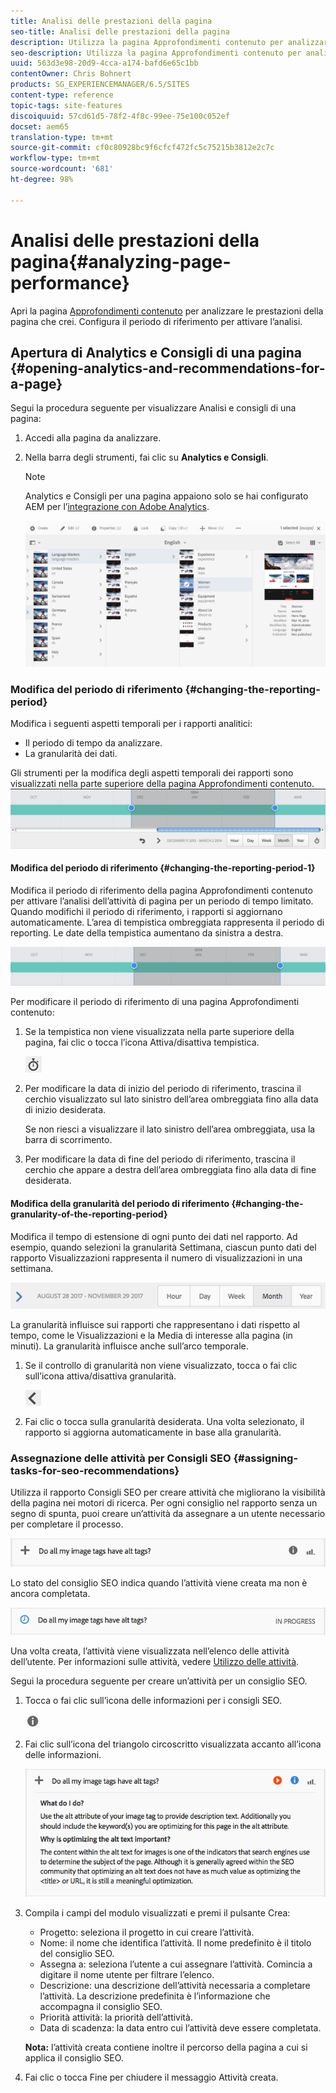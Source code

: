 ```yaml
---
title: Analisi delle prestazioni della pagina
seo-title: Analisi delle prestazioni della pagina
description: Utilizza la pagina Approfondimenti contenuto per analizzare le prestazioni della pagina che crei
seo-description: Utilizza la pagina Approfondimenti contenuto per analizzare le prestazioni della pagina che crei
uuid: 563d3e98-20d9-4cca-a174-bafd6e65c1bb
contentOwner: Chris Bohnert
products: SG_EXPERIENCEMANAGER/6.5/SITES
content-type: reference
topic-tags: site-features
discoiquuid: 57cd61d5-78f2-4f8c-99ee-75e100c052ef
docset: aem65
translation-type: tm+mt
source-git-commit: cf0c80928bc9f6cfcf472fc5c75215b3812e2c7c
workflow-type: tm+mt
source-wordcount: '681'
ht-degree: 98%

---
```



# Analisi delle prestazioni della pagina{#analyzing-page-performance}

Apri la pagina [Approfondimenti contenuto](/help/sites-authoring/content-insights.md) per analizzare le prestazioni della pagina che crei. Configura il periodo di riferimento per attivare l’analisi.

## Apertura di Analytics e Consigli di una pagina {#opening-analytics-and-recommendations-for-a-page}

Segui la procedura seguente per visualizzare Analisi e consigli di una pagina:

1. Accedi alla pagina da analizzare.
1. Nella barra degli strumenti, fai clic su **Analytics e Consigli**.

   >[!NOTE]
   >
   >Analytics e Consigli per una pagina appaiono solo se hai configurato AEM per l’[integrazione con Adobe Analytics](/help/sites-administering/adobeanalytics-connect.md).

   ![screen-shot_2019-03-05at115319](assets/screen-shot_2019-03-05at115319.png)

### Modifica del periodo di riferimento {#changing-the-reporting-period}

Modifica i seguenti aspetti temporali per i rapporti analitici:

* Il periodo di tempo da analizzare.
* La granularità dei dati.

Gli strumenti per la modifica degli aspetti temporali dei rapporti sono visualizzati nella parte superiore della pagina Approfondimenti contenuto. ![chlimage_1-126](assets/chlimage_1-126.png)

#### Modifica del periodo di riferimento {#changing-the-reporting-period-1}

Modifica il periodo di riferimento della pagina Approfondimenti contenuto per attivare l’analisi dell’attività di pagina per un periodo di tempo limitato. Quando modifichi il periodo di riferimento, i rapporti si aggiornano automaticamente. L’area di tempistica ombreggiata rappresenta il periodo di reporting. Le date della tempistica aumentano da sinistra a destra.

![chlimage_1-127](assets/chlimage_1-127.png)

Per modificare il periodo di riferimento di una pagina Approfondimenti contenuto:

1. Se la tempistica non viene visualizzata nella parte superiore della pagina, fai clic o tocca l’icona Attiva/disattiva tempistica.

   ![](do-not-localize/chlimage_1-22.png)

1. Per modificare la data di inizio del periodo di riferimento, trascina il cerchio visualizzato sul lato sinistro dell’area ombreggiata fino alla data di inizio desiderata.

   Se non riesci a visualizzare il lato sinistro dell’area ombreggiata, usa la barra di scorrimento.

1. Per modificare la data di fine del periodo di riferimento, trascina il cerchio che appare a destra dell’area ombreggiata fino alla data di fine desiderata.

#### Modifica della granularità del periodo di riferimento  {#changing-the-granularity-of-the-reporting-period}

Modifica il tempo di estensione di ogni punto dei dati nel rapporto. Ad esempio, quando selezioni la granularità Settimana, ciascun punto dati del rapporto Visualizzazioni rappresenta il numero di visualizzazioni in una settimana.

![screen_shot_2017-11-29at141001](assets/screen_shot_2017-11-29at141001.png)

La granularità influisce sui rapporti che rappresentano i dati rispetto al tempo, come le Visualizzazioni e la Media di interesse alla pagina (in minuti). La granularità influisce anche sull’arco temporale.

1. Se il controllo di granularità non viene visualizzato, tocca o fai clic sull’icona attiva/disattiva granularità.

   ![chlimage_1-128](assets/chlimage_1-128.png)

1. Fai clic o tocca sulla granularità desiderata. Una volta selezionato, il rapporto si aggiorna automaticamente in base alla granularità.

### Assegnazione delle attività per Consigli SEO  {#assigning-tasks-for-seo-recommendations}

Utilizza il rapporto Consigli SEO per creare attività che migliorano la visibilità della pagina nei motori di ricerca. Per ogni consiglio nel rapporto senza un segno di spunta, puoi creare un’attività da assegnare a un utente necessario per completare il processo.

![chlimage_1-129](assets/chlimage_1-129.png)

Lo stato del consiglio SEO indica quando l’attività viene creata ma non è ancora completata.

![chlimage_1-130](assets/chlimage_1-130.png)

Una volta creata, l’attività viene visualizzata nell’elenco delle attività dell’utente. Per informazioni sulle attività, vedere [Utilizzo delle attività](/help/sites-authoring/task-content.md).

Segui la procedura seguente per creare un’attività per un consiglio SEO.

1. Tocca o fai clic sull’icona delle informazioni per i consigli SEO.

   ![](do-not-localize/chlimage_1-23.png)

1. Fai clic sull’icona del triangolo circoscritto visualizzata accanto all’icona delle informazioni.

   ![chlimage_1-131](assets/chlimage_1-131.png)

1. Compila i campi del modulo visualizzati e premi il pulsante Crea:

   * Progetto: seleziona il progetto in cui creare l’attività.
   * Nome: il nome che identifica l’attività. Il nome predefinito è il titolo del consiglio SEO.
   * Assegna a: seleziona l’utente a cui assegnare l’attività. Comincia a digitare il nome utente per filtrare l’elenco.
   * Descrizione: una descrizione dell’attività necessaria a completare l’attività. La descrizione predefinita è l’informazione che accompagna il consiglio SEO.
   * Priorità attività: la priorità dell’attività.
   * Data di scadenza: la data entro cui l’attività deve essere completata.

   **Nota:** l’attività creata contiene inoltre il percorso della pagina a cui si applica il consiglio SEO.

1. Fai clic o tocca Fine per chiudere il messaggio Attività creata.

